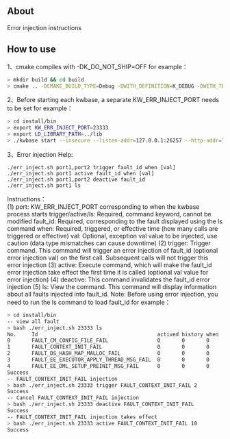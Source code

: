 ## About
Error injection instructions

## How to use
1、cmake compiles with -DK_DO_NOT_SHIP=OFF
for example：
```bash
> mkdir build && cd build
> cmake .. -DCMAKE_BUILD_TYPE=Debug -DWITH_DEFINITION=K_DEBUG -DWITH_TESTS=OFF -DBUILD_KWBASE=ON -DWITH_OPENSSL=ON -DK_DO_NOT_SHIP=OFF
```

2、Before starting each kwbase, a separate KW_ERR_INJECT_PORT needs to be set
for example：
```bash
> cd install/bin
> export KW_ERR_INJECT_PORT=23333
> export LD_LIBRARY_PATH=../lib
> ./kwbase start --insecure --listen-addr=127.0.0.1:26257 --http-addr=127.0.0.1:8081 --store=./kwbase-data1 --background
```

3、Error injection
Help:
```
./err_inject.sh port1,port2 trigger fault_id when [val]
./err_inject.sh port1 active fault_id when [val]
./err_inject.sh port1,port2 deactive fault_id
./err_inject.sh port1 ls
```
Instructions：  
(1) port: KW_ERR_INJECT_PORT corresponding to when the kwbase process starts
    trigger/active/ls: Required, command keyword, cannot be modified
    fault_id: Required, corresponding to the fault displayed using the ls command
    when: Required, triggered, or effective time (how many calls are triggered or effective)
    val: Optional, exception val value to be injected, use caution (data type mismatches can cause downtime)
(2) trigger: Trigger command. This command will trigger an error injection of fault_id (optional error injection val) on the first call. Subsequent calls will not trigger this error injection
(3) active: Execute command, which will make the fault_id error injection take effect the first time it is called (optional val value for error injection)
(4) deactive: This command invalidates the fault_id error injection
(5) ls: View the command. This command will display information about all faults injected into fault_id. Note: Before using error injection, you need to run the ls command to load fault_id
for example：
```bash
> cd install/bin
-- view all fault
> bash ./err_inject.sh 23333 ls
No.     Id                                       actived history when    cur     val     
0       FAULT_CM_CONFIG_FILE_FAIL                0       0       0       0               
1       FAULT_CONTEXT_INIT_FAIL                  0       0       0       0               
2       FAULT_DS_HASH_MAP_MALLOC_FAIL            0       0       0       0               
3       FAULT_EE_EXECUTOR_APPLY_THREAD_MSG_FAIL  0       0       0       0               
4       FAULT_EE_DML_SETUP_PREINIT_MSG_FAIL      0       0       0       0                   
Success
-- FAULT_CONTEXT_INIT_FAIL injection
> bash ./err_inject.sh 23333 trigger FAULT_CONTEXT_INIT_FAIL 2
Success
-- Cancel FAULT_CONTEXT_INIT_FAIL injection
> bash ./err_inject.sh 23333 deactive FAULT_CONTEXT_INIT_FAIL
Success
-- FAULT_CONTEXT_INIT_FAIL injection takes effect
> bash ./err_inject.sh 23333 active FAULT_CONTEXT_INIT_FAIL 10
Success
```